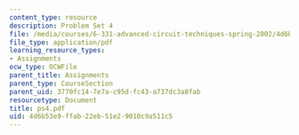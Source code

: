 ```yaml
---
content_type: resource
description: Problem Set 4
file: /media/courses/6-331-advanced-circuit-techniques-spring-2002/4d6b53e9ffab22eb51e29010c9a511c5_ps4.pdf
file_type: application/pdf
learning_resource_types:
- Assignments
ocw_type: OCWFile
parent_title: Assignments
parent_type: CourseSection
parent_uid: 3770fc14-7e7a-c95d-fc43-a737dc3a8fab
resourcetype: Document
title: ps4.pdf
uid: 4d6b53e9-ffab-22eb-51e2-9010c9a511c5
---
```

